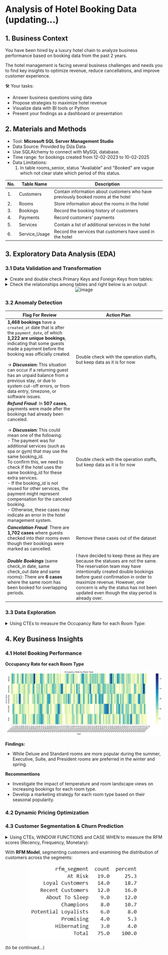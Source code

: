 # Analysis of Hotel Booking Data (updating...)
## 1. Business Context

You have been hired by a luxury hotel chain to analyze business performance based on booking data from the past 2 years.

The hotel management is facing several business challenges and needs you to find key insights to optimize revenue, reduce cancellations, and improve customer experience.

🛠 Your tasks:

- Answer business questions using data
- Propose strategies to maximize hotel revenue
- Visualize data with BI tools or Python
- Present your findings as a dashboard or presentation

## 2. Materials and Methods
- Tool: **Microsoft SQL Server Management Studio**
- Data Source: Provided by Dứa Data.
- Use SQLAlchemy to connect with MySQL database.
- Time range: for bookings created from 12-02-2023 to 10-02-2025
- Data Limitations:
   1. In table rooms_senior, status "Available" and "Booked" are vague which not clear state which period of this status.

| No. | Table Name | Description |
|----------|----------|----------|
| 1.     | Customers     | Contain information about customers who have previously booked rooms at the hotel     |
| 2.    | Rooms     | Store information about the rooms in the hotel     |
| 3.   | Bookings     | Record the booking history of customers     |
| 4.   | Payments     | Record customers' payments     |
| 5.   | Services     | Contain a list of additional services in the hotel     |
| 6.   | Service_Usage     | Record the services that customers have used in the hotel     |

## 3. Exploratory Data Analysis (EDA)
### 3.1 Data Validation and Transformation
<details>
	<summary>Create and double check Primary Keys and Foreign Keys from tables:</summary>

```
with connection.connect() as conn:
    inspector = inspect(conn)
    tables = inspector.get_table_names()
    
    for table in tables:
        print("\n"f"Table: {table}")
        fks = inspector.get_foreign_keys(table)
        pk = inspector.get_pk_constraint(table)
        print("Primary key(s):", pk['constrained_columns'])
        if fks:
            for fk in fks:
                print(f"  Foreign Key: {fk['constrained_columns']} -> {fk['referred_table']}({fk['referred_columns']})")
        else:
                print("  No foreign keys")
```
</details>

<details>
	<summary>Check the relationships among tables and right below is an output:</summary>

```
relations = []

with connection.connect() as conn:
    inspector = inspect(conn)
    tables = inspector.get_table_names()
    
    for table in tables:
        fks = inspector.get_foreign_keys(table)
        for fk in fks:
            relations.append({
                "table": table,
                "column": fk['constrained_columns'],
                "references_table": fk['referred_table'],
                "references_column": fk['referred_columns']
            })

df_rel = pd.DataFrame(relations)
print(df_rel)
```
</details>

<div align = "center">
<img width="822" height="169" alt="image" src="https://github.com/user-attachments/assets/f2fcdf01-93e6-4df9-b05c-0e2c897a7123"/>
</div>

### 3.2 Anomaly Detection
| Flag For Review                  | Action Plan                  |
|-----------------------|---------------------------|
| **1,468 bookings** have a ```created_at``` date that is after the ```payment_date```, of which **1,222 are unique bookings**, indicating that some guests made a payment before the booking was officially created.<br><br>→ ***Discussion:*** This situation can occur if a returning guest has an unpaid balance from a previous stay, or due to system cut-off errors, or from data entry, timezone, or software issues. |Double check with the operation staffs, but keep data as it is for now        |
| ***Refund Fraud***: In **507 cases**, payments were made after the bookings had already been canceled.<br><br>→ ***Discussion:*** This could mean one of the following:<br>- The payment was for additional services (such as spa or gym) that may use the same booking_id.<br>To confirm this, we need to check if the hotel uses the same booking_id for these extra services.<br>- If the booking_id is not reused for other services, the payment might represent compensation for the canceled booking.<br>- Otherwise, these cases may indicate an error in the hotel management system. |Double check with the operation staffs, but keep data as it is for now        |
| ***Cancelation Fraud***: There are **1,702 cases** where guests checked into their rooms even though their bookings were marked as cancelled. |Remove these cases out of the dataset      |
| ***Double Bookings*** (same check_in date, same check_out date and same rooms): There are **6 cases** where the same room has been booked for overlapping periods. |I have decided to keep these as they are because the statuses are not the same. The reservation team may have intentionally created double bookings before guest confirmation in order to maximize revenue. However, one concern is why the status has not been updated even though the stay period is already over.      |
   
### 3.3 Data Exploration
<details>
	<summary>Using CTEs to measure the Occupancy Rate for each Room Type:</summary>
	
```
WITH daily_booked_by_room_type AS (
	SELECT rm.room_type, ebd.curr_check_in,
			COUNT(ebd.curr_check_in) AS booked_room_count
	FROM expand_booking_by_date ebd
	JOIN rooms_senior rm ON ebd.room_id = rm.room_id
	GROUP BY rm.room_type, ebd.curr_check_in),
	
	total_available_rooms_by_room_type AS (
	SELECT room_type,
			COUNT(*) AS available_room_count_by_room_type
	FROM rooms_senior
	GROUP BY room_type
	)
	
SELECT dbb.curr_check_in, dbb.room_type,
		ROUND((dbb.booked_room_count*100 / avai.available_room_count_by_room_type),2) AS occupancy_rate
FROM daily_booked_by_room_type dbb
JOIN total_available_rooms_by_room_type avai
	ON dbb.room_type = avai.room_type
GROUP BY dbb.curr_check_in, dbb.room_type
```
</details>

## 4. Key Business Insights
###  4.1 Hotel Booking Performance
**Occupancy Rate for each Room Type**

![image](https://github.com/kimphuongdo2710/analysis-of-hotel-booking-data/blob/c6215de80855586a5568d21ae100501f1cf80baf/asset/Screenshot%202025-10-08%20201322.png)

**Findings:**
- While Deluxe and Standard rooms are more popular during the summer, Executive, Suite, and President rooms are preferred in the winter and spring. 

**Recommentions**
- Investigate the impact of temperature and room landscape views on increasing bookings for each room type.
- Develop a marketing strategy for each room type based on their seasonal popularity.

###  4.2 Dynamic Pricing Optimization

###  4.3 Customer Segmentation & Churn Prediction
<details>
	<summary>Using CTEs, WINDOW FUNCTIONS and CASE WHEN to measure the RFM scores (Recency, Frequency, Monetary):</summary>

```
	query = '''WITH rfm AS (
	SELECT	bk.customer_id, 
		DATEDIFF("2025-02-11",MAX(pm.payment_date)) AS Recency,
        COUNT(pm.payment_date) AS Frequency,
        SUM(amount) AS Monetary
	FROM hotel_revenue_10mar25.bookings_senior bk
	LEFT JOIN payments_senior pm ON bk.booking_id = pm.booking_id
	GROUP BY bk.customer_id
    ),
rfm_score AS (SELECT customer_id, Recency, Frequency, Monetary,
	NTILE(5) OVER (ORDER BY Recency) AS R,
    NTILE(5) OVER (ORDER BY Frequency) AS F,
    NTILE(5) OVER (ORDER BY Monetary) AS M
FROM rfm),

temp AS (SELECT R, F, M, CONCAT(R, F , M) AS RFM, COUNT(*) AS rfm_count
FROM rfm_score
GROUP BY R, F, M, CONCAT(R, F , M)),

segment_count AS (SELECT 
	CASE 
			WHEN (R BETWEEN 4 AND 5) AND (F BETWEEN 4 AND 5) AND (M BETWEEN 4 AND 5) THEN 'Champions'
            WHEN (R in (3,4,5)) AND (F in (3,4,5)) AND (M in (3,4,5)) THEN 'Loyal Customers'
            WHEN (R in (3,4,5)) AND (F in (3,4,5)) AND (M in (1,2,3)) THEN 'Potential Loyalists'
            WHEN (R in (3,4,5)) AND (F in (1,2)) AND (M in (1,2)) THEN 'Recent Customers'
            WHEN (R in (3,4,5)) AND (F in (1,2)) AND (M in (1,2,3,4,5)) THEN 'Promising'
            WHEN (R in (3,4,5)) AND (F in (2,3,4)) AND (M in (3,4,5)) THEN 'Customers Need Attention'
            WHEN (R in (2,3)) AND (F in (1,2,3)) AND (M in (1,2,3)) THEN 'About To Sleep'
            WHEN (R in (1,2)) AND (F in (2,3,4,5)) AND (M in (2,3,4,5)) THEN 'At Risk'
            WHEN (R in (1,2)) AND (F in (1,2,3,4,5)) AND (M in (3,4,5)) THEN 'Can''t Lose Them'
            WHEN (R in (1,2,3)) AND (F in (1,2,3,4,5)) AND (M in (1,2,3)) THEN 'Hibernating'
            WHEN (R in (1)) AND (F in (1,2,3,4,5)) AND (M in (1,2)) THEN 'Lost'
            ELSE 'Unclassified'
		END AS rfm_segment,
		COUNT(*) as count
FROM temp 
GROUP BY rfm_segment
ORDER BY count DESC)

SELECT rfm_segment, count, ROUND(count*100/SUM(count) OVER(),1) AS percent
FROM segment_count
GROUP BY rfm_segment

UNION ALL

SELECT 'Total', SUM(count), 100
FROM segment_count
;'''

try:
    with connection.connect() as conn:
        df = pd.read_sql(query, conn)
        print(df)

except Exception as e:
    print('Error:', e)
```

</details>

With **RFM Model**, segmenting customers and examining the distribution of customers across the segments:
<div align = "center">
<img alt="image" src="https://github.com/kimphuongdo2710/analysis-of-hotel-booking-data/blob/main/asset/Screenshot%202025-10-15%20121044.png"/>
</div>

(to be continued...)
